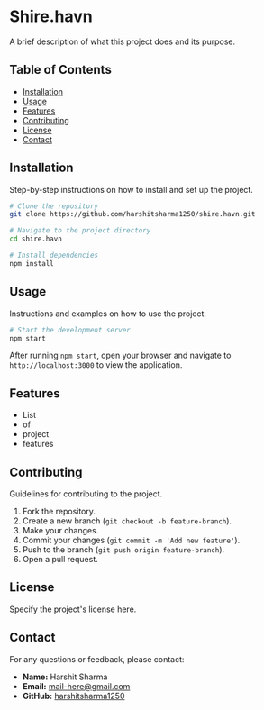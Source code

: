 # Shire.havn

A brief description of what this project does and its purpose.

## Table of Contents

- [Installation](#installation)
- [Usage](#usage)
- [Features](#features)
- [Contributing](#contributing)
- [License](#license)
- [Contact](#contact)

## Installation

Step-by-step instructions on how to install and set up the project.

```bash
# Clone the repository
git clone https://github.com/harshitsharma1250/shire.havn.git

# Navigate to the project directory
cd shire.havn

# Install dependencies
npm install
```

## Usage

Instructions and examples on how to use the project.

```bash
# Start the development server
npm start
```

After running `npm start`, open your browser and navigate to `http://localhost:3000` to view the application.

## Features

- List
- of
- project
- features

## Contributing

Guidelines for contributing to the project.

1. Fork the repository.
2. Create a new branch (`git checkout -b feature-branch`).
3. Make your changes.
4. Commit your changes (`git commit -m 'Add new feature'`).
5. Push to the branch (`git push origin feature-branch`).
6. Open a pull request.

## License

Specify the project's license here.

## Contact

For any questions or feedback, please contact:

- **Name:** Harshit Sharma  
- **Email:** [mail-here@gmail.com](mailto:harshitshrm8@gmail.com)  
- **GitHub:** [harshitsharma1250](https://github.com/harshitsharma1250)
